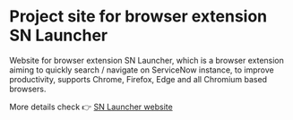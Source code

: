 # Project site for browser extension SN Launcher

Website for browser extension SN Launcher, which is a browser extension aiming to quickly search / navigate on ServiceNow instance, to improve productivity, supports Chrome, Firefox, Edge and all Chromium based browsers.

More details check 👉 [SN Launcher website](https://gnehcwu.github.io/snlauncher/)
